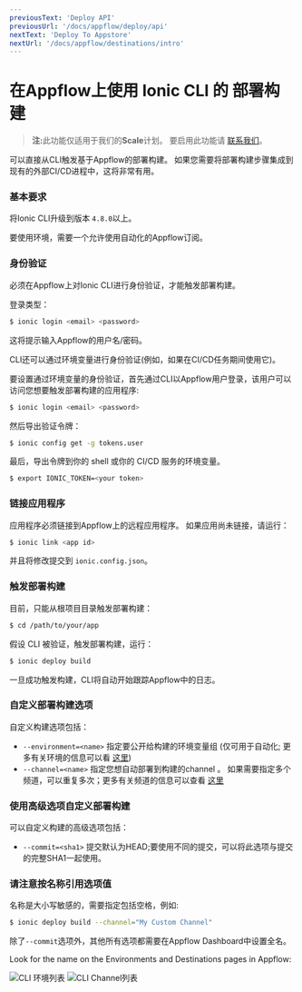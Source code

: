 ```yaml
---
previousText: 'Deploy API'
previousUrl: '/docs/appflow/deploy/api'
nextText: 'Deploy To Appstore'
nextUrl: '/docs/appflow/destinations/intro'
---
```


# 在Appflow上使用 Ionic CLI 的 部署构建

<blockquote>
  <p><b>注:</b>此功能仅适用于我们的<b>Scale</b>计划。 要启用此功能请 <a href="/sales">联系我们</a>。</p>
</blockquote>

可以直接从CLI触发基于Appflow的部署构建。 如果您需要将部署构建步骤集成到现有的外部CI/CD进程中，这将非常有用。

### 基本要求

将Ionic CLI升级到版本 `4.8.0`以上。

要使用环境，需要一个允许使用自动化的Appflow订阅。

### 身份验证

必须在Appflow上对Ionic CLI进行身份验证，才能触发部署构建。

登录类型：

```bash
$ ionic login <email> <password>
```

这将提示输入Appflow的用户名/密码。

CLI还可以通过环境变量进行身份验证(例如，如果在CI/CD任务期间使用它)。

要设置通过环境变量的身份验证，首先通过CLI以Appflow用户登录，该用户可以访问您想要触发部署构建的应用程序:

```bash
$ ionic login <email> <password>
```

然后导出验证令牌：

```bash
$ ionic config get -g tokens.user
```

最后，导出令牌到你的 shell 或你的 CI/CD 服务的环境变量。

```bash
$ export IONIC_TOKEN=<your token>
```

### 链接应用程序

应用程序必须链接到Appflow上的远程应用程序。 如果应用尚未链接，请运行：

```bash
$ ionic link <app id>
```

并且将修改提交到 `ionic.config.json`。

### 触发部署构建

目前，只能从根项目目录触发部署构建：

```bash
$ cd /path/to/your/app
```

假设 CLI 被验证，触发部署构建，运行：

```bash
$ ionic deploy build
```

一旦成功触发构建，CLI将自动开始跟踪Appflow中的日志。

### 自定义部署构建选项

自定义构建选项包括：

* `--environment=<name>` 指定要公开给构建的环境变量组 (仅可用于自动化; 更多有关环境的信息可以看 [这里](/docs/appflow/environments/))
* `--channel=<name>` 指定您想自动部署到构建的channel 。 如果需要指定多个频道，可以重复多次；更多有关频道的信息可以查看 [这里](/docs/appflow/deploy/channels/)

### 使用高级选项自定义部署构建

可以自定义构建的高级选项包括：

* `--commit=<sha1>` 提交默认为HEAD;要使用不同的提交，可以将此选项与提交的完整SHA1一起使用。

### 请注意按名称引用选项值

名称是大小写敏感的，需要指定包括空格，例如:

```bash
$ ionic deploy build --channel="My Custom Channel"
```

除了`--commit`选项外，其他所有选项都需要在Appflow Dashboard中设置全名。

Look for the name on the Environments and Destinations pages in Appflow:

![CLI 环境列表](/docs/assets/img/appflow/cli-environments-list.png) ![CLI Channel列表](/docs/assets/img/appflow/cli-channels-list.png)